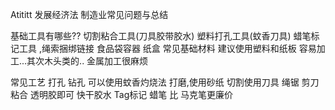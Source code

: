 Atititt 发展经济法  制造业常见问题与总结


基础工具有哪些??
切割粘合工具(刀具胶带胶水)   塑料打孔工具(蚊香刀具)
蜡笔标记工具  ,绳索捆绑链接   食品袋容器  纸盒
常见基础材料
建议使用塑料和纸板 容易加工...其次木头类的..
金属加工很麻烦


常见工艺
打孔 钻孔 可以使用蚊香灼烧法 
打磨,使用砂纸
切割使用刀具 绳锯  剪刀
粘合 透明胶即可 快干胶水
Tag标记  蜡笔 比 马克笔更廉价



